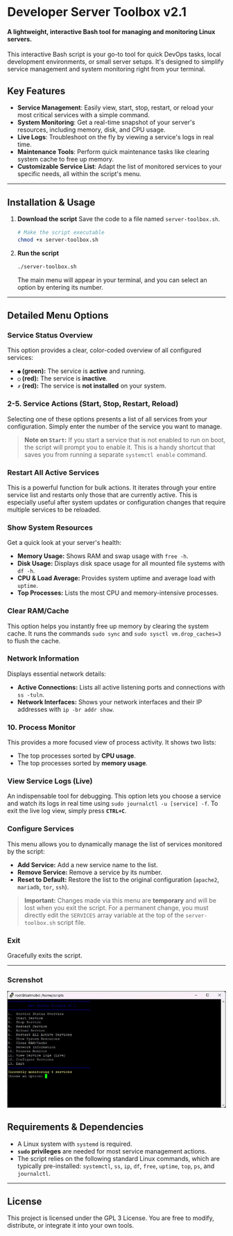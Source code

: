 # Developer Server Toolbox v2.1 

#### A lightweight, interactive Bash tool for managing and monitoring Linux servers.

This interactive Bash script is your go-to tool for quick DevOps tasks, local development environments, or small server setups. It's designed to simplify service management and system monitoring right from your terminal.

##  Key Features

  - **Service Management**: Easily view, start, stop, restart, or reload your most critical services with a simple command.
  - **System Monitoring**: Get a real-time snapshot of your server's resources, including memory, disk, and CPU usage.
  - **Live Logs**: Troubleshoot on the fly by viewing a service's logs in real time.
  - **Maintenance Tools**: Perform quick maintenance tasks like clearing system cache to free up memory.
  - **Customizable Service List**: Adapt the list of monitored services to your specific needs, all within the script's menu.

-----

##  Installation & Usage

1.  **Download the script**
    Save the code to a file named `server-toolbox.sh`.

    ```bash
    # Make the script executable
    chmod +x server-toolbox.sh
    ```

2.  **Run the script**

    ```bash
    ./server-toolbox.sh
    ```

    The main menu will appear in your terminal, and you can select an option by entering its number.

-----

##  Detailed Menu Options

###  Service Status Overview

This option provides a clear, color-coded overview of all configured services:

  - **`●` (green):** The service is **active** and running.
  - **`○` (red):** The service is **inactive**.
  - **`✗` (red):** The service is **not installed** on your system.

### 2-5. Service Actions (Start, Stop, Restart, Reload)

Selecting one of these options presents a list of all services from your configuration. Simply enter the number of the service you want to manage.

> **Note on `Start`:** If you start a service that is not enabled to run on boot, the script will prompt you to enable it. This is a handy shortcut that saves you from running a separate `systemctl enable` command.

###  Restart All Active Services

This is a powerful function for bulk actions. It iterates through your entire service list and restarts only those that are currently active. This is especially useful after system updates or configuration changes that require multiple services to be reloaded.

###  Show System Resources

Get a quick look at your server's health:

  - **Memory Usage:** Shows RAM and swap usage with `free -h`.
  - **Disk Usage:** Displays disk space usage for all mounted file systems with `df -h`.
  - **CPU & Load Average:** Provides system uptime and average load with `uptime`.
  - **Top Processes:** Lists the most CPU and memory-intensive processes.

### Clear RAM/Cache

This option helps you instantly free up memory by clearing the system cache. It runs the commands `sudo sync` and `sudo sysctl vm.drop_caches=3` to flush the cache.

###  Network Information

Displays essential network details:

  - **Active Connections:** Lists all active listening ports and connections with `ss -tuln`.
  - **Network Interfaces:** Shows your network interfaces and their IP addresses with `ip -br addr show`.

### 10\. Process Monitor

This provides a more focused view of process activity. It shows two lists:

  - The top processes sorted by **CPU usage**.
  - The top processes sorted by **memory usage**.

###  View Service Logs (Live)

An indispensable tool for debugging. This option lets you choose a service and watch its logs in real time using `sudo journalctl -u [service] -f`. To exit the live log view, simply press **`CTRL+C`**.

###  Configure Services

This menu allows you to dynamically manage the list of services monitored by the script:

  - **Add Service:** Add a new service name to the list.
  - **Remove Service:** Remove a service by its number.
  - **Reset to Default:** Restore the list to the original configuration (`apache2`, `mariadb`, `tor`, `ssh`).

> **Important:** Changes made via this menu are **temporary** and will be lost when you exit the script. For a permanent change, you must directly edit the `SERVICES` array variable at the top of the `server-toolbox.sh` script file.

###  Exit

Gracefully exits the script.

-----

### Screnshot

![Dev Toolbox](server-toolbox.jpg)

##  Requirements & Dependencies

  - A Linux system with `systemd` is required.
  - **`sudo` privileges** are needed for most service management actions.
  - The script relies on the following standard Linux commands, which are typically pre-installed: `systemctl`, `ss`, `ip`, `df`, `free`, `uptime`, `top`, `ps`, and `journalctl`.

-----

##  License

This project is licensed under the GPL 3 License. You are free to modify, distribute, or integrate it into your own tools.
